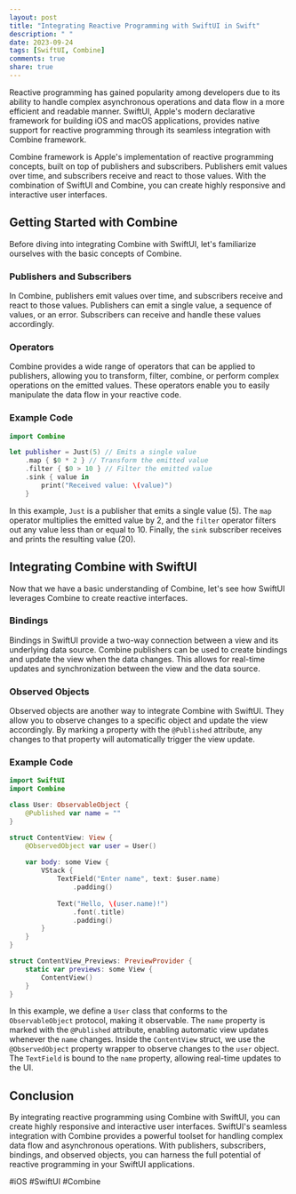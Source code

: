 ```yaml
---
layout: post
title: "Integrating Reactive Programming with SwiftUI in Swift"
description: " "
date: 2023-09-24
tags: [SwiftUI, Combine]
comments: true
share: true
---
```


Reactive programming has gained popularity among developers due to its ability to handle complex asynchronous operations and data flow in a more efficient and readable manner. SwiftUI, Apple's modern declarative framework for building iOS and macOS applications, provides native support for reactive programming through its seamless integration with Combine framework.

Combine framework is Apple's implementation of reactive programming concepts, built on top of publishers and subscribers. Publishers emit values over time, and subscribers receive and react to those values. With the combination of SwiftUI and Combine, you can create highly responsive and interactive user interfaces.

## Getting Started with Combine

Before diving into integrating Combine with SwiftUI, let's familiarize ourselves with the basic concepts of Combine.

### Publishers and Subscribers

In Combine, publishers emit values over time, and subscribers receive and react to those values. Publishers can emit a single value, a sequence of values, or an error. Subscribers can receive and handle these values accordingly.

### Operators

Combine provides a wide range of operators that can be applied to publishers, allowing you to transform, filter, combine, or perform complex operations on the emitted values. These operators enable you to easily manipulate the data flow in your reactive code.

### Example Code

```swift
import Combine

let publisher = Just(5) // Emits a single value
    .map { $0 * 2 } // Transform the emitted value
    .filter { $0 > 10 } // Filter the emitted value
    .sink { value in
        print("Received value: \(value)")
    }
```

In this example, `Just` is a publisher that emits a single value (5). The `map` operator multiplies the emitted value by 2, and the `filter` operator filters out any value less than or equal to 10. Finally, the `sink` subscriber receives and prints the resulting value (20).

## Integrating Combine with SwiftUI

Now that we have a basic understanding of Combine, let's see how SwiftUI leverages Combine to create reactive interfaces.

### Bindings

Bindings in SwiftUI provide a two-way connection between a view and its underlying data source. Combine publishers can be used to create bindings and update the view when the data changes. This allows for real-time updates and synchronization between the view and the data source.

### Observed Objects

Observed objects are another way to integrate Combine with SwiftUI. They allow you to observe changes to a specific object and update the view accordingly. By marking a property with the `@Published` attribute, any changes to that property will automatically trigger the view update.

### Example Code

```swift
import SwiftUI
import Combine

class User: ObservableObject {
    @Published var name = ""
}

struct ContentView: View {
    @ObservedObject var user = User()
    
    var body: some View {
        VStack {
            TextField("Enter name", text: $user.name)
                .padding()
            
            Text("Hello, \(user.name)!")
                .font(.title)
                .padding()
        }
    }
}

struct ContentView_Previews: PreviewProvider {
    static var previews: some View {
        ContentView()
    }
}
```

In this example, we define a `User` class that conforms to the `ObservableObject` protocol, making it observable. The `name` property is marked with the `@Published` attribute, enabling automatic view updates whenever the `name` changes. Inside the `ContentView` struct, we use the `@ObservedObject` property wrapper to observe changes to the `user` object. The `TextField` is bound to the `name` property, allowing real-time updates to the UI.

## Conclusion

By integrating reactive programming using Combine with SwiftUI, you can create highly responsive and interactive user interfaces. SwiftUI's seamless integration with Combine provides a powerful toolset for handling complex data flow and asynchronous operations. With publishers, subscribers, bindings, and observed objects, you can harness the full potential of reactive programming in your SwiftUI applications.

#iOS #SwiftUI #Combine
